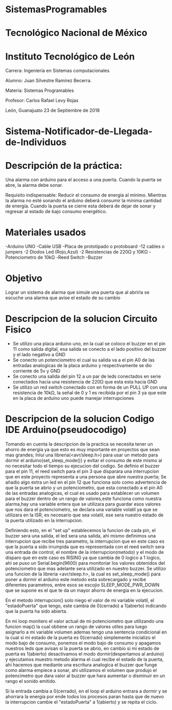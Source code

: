 # SistemasProgramables

# Tecnológico Nacional de México

# Instituto Tecnológico de León

Carrera: Ingeniería en Sistemas computacionales

Alumno: Juan Silvestre Ramírez Becerra.

Materia: Sistemas Programables

Profesor: Carlos Rafael Levy Rojas

León, Guanajuato 23 de Septiembre de 2018

# Sistema-Notificador-de-Llegada-de-Individuos

# Descripción de la práctica:

Una alarma con arduino para el acceso a una puerta. Cuando la puerta se abre, la alarma debe sonar.

Requisito indispensable:
Reducir el consumo de energía al mínimo. Mientras la alarma no esté sonando el arduino deberá consumir la mínima cantidad de energía.
Cuando la puerta se cierre esta deberá de dejar de sonar y regresar al estado de bajo consumo energético.

# Materiales usados

-Arduino UNO 
-Cable USB 
-Placa de prototipado o protoboard 
-12 cables o jumpers 
-2 Diodos Led (Rojo,Azul) 
-2 Resistencias de 220Ω y 10KΩ
-Potenciometro de 10kΩ 
-Reed Switch
-Buzzer

# Objetivo

Lograr un sistema de alarma que simule una puerta que al abrirla se escuche una alarma que avise el estado de su cambio

# Descripcion de la solucion Circuito Fisico

* Se utilizo una placa arduino uno, en la cual se coloco el buzzer en el pin 11 como salida digital, esa salida se conecto a el lado 
 positivo del buzzer y el lado negativo a GND
* Se conecto un potenciometro el cual su salida va a el pin A0 de las entradas analogicas de la placa arduino y respectivamente se
 dio corriente de 5v y GND
* Se conecto una salida del pin 12 a un par de leds conectados en serie conectados hacia una resistencia de 220Ω que esta esta hacia GND
* Se utilizo un red switch conectado con en forma de un PULL UP con una resistencia de 10kΩ, la señal de 0 y 1 es recibida por
 el pin 3 ya que este en la placa de arduino uno puede manejar interrupciones

# Descripcion de la solucion Codigo IDE Arduino(pseudocodigo)

Tomando en cuenta la descripcion de la practica se necesita tener un ahorro de energia
ya que esto es muy importante en proyectos que sean mas grandes; Inlui una libreria(<avr/sleep.h>) para usar
un metodo para dormir el arduino(set_sleep_mode()) y evitar el consumo de este mismo al no necesitar todo el tiempo 
su ejecucion del codigo.
Se definio el buzzer para el pin 11, el reed switch para el pin 3 que disparara una interrupcion que en este proyecto 
representa a una persona que  abre nuestra puerta;
Se añadio algo extra un led en el pin 12 que funciona solo como advertencia de que la puerta se abrio y 
un potenciometro, que esta conectado a el pin A0 de las entradas analogicas, el cual es usado para establecer un volumen 
para el buzzer  dentro de un rango de valores,este funciona como nuestra alarma,hay una variable entera que se utilizara para 
guardar esos valores que nos dara el potenciometro, se declara una variable volatil ya que se utilizara en la ISR,
es necesario que sea volatil, ese sera nuestro estado de la puerta utilizado en la interrupcion.

Definiendo esto, en el "set up" establecemos la funcion de cada pin, el buzzer sera una salida, el led sera una salida,
ahi mismo definimos una interrupcion que recibe tres parametro, la interrupcion que en este caso es que la puerta a sido
irrumpida que es representada con el reed switch sera una entrada de control, el nombre de la interrupcion(metodo)
y el modo de disparo que en este caso es RISING ya que cambia de 0 logico a 1 logico, ahi se puso un Serial.begin(9600)
para monitoriar los valores obtenidos del potenciometro que mas adelante sera utilizado en nuestro buzzer.
Se utilizo una funcion de la libreria <avr/sleep.h>, la cual es set_sleep_mode() para poner a dormir el arduino
este metodo esta sobrecargado y recibe diferentes parametros, entre esos se escojio SLEEP_MODE_PWR_DOWN
que se supone es el que te da un mayor ahorro de energia en la ejecucion.

En el metodo interrupcion() solo niego el valor de mi variable volatil, el "estadoPuerta" que tengo, este cambia de 0(cerrado)
a 1(abierto) indicando que la puerta ha sido abierta.

En mi loop monitero el valor actual de mi potenciometro que utilizando una
funcion map() la cual obtiene un rango de valores utiles para luego asignarlo a mi variable
volumen ademas tengo una sentencia condicional en la cual si mi estado de la puerta es 0(cerrado) simplemente inicializo 
el modo bajo de consumo, ponemos el modo bajo de consumo y apagamos nuestros leds que avisan si la puerta se abrio, en cambio si 
mi estado de puerta es 1(abierto) desactivamos el modo dormir(despertamos al arduino) y ejecutamos muestro metodo
alarma el cual recibe el estado de la puerta, ahi hacemos que mediante una escritura analogica
el buzzer que funge como alarma empiece a sonar, ahi utilizamos el volumen que produjo el potencimetro que dara valor 
al buzzer que hara aumentar o disminuir en un rango el sonido emitido.

Si la entrada cambia a 0(cerrado), en el loop el arduino entrara a dormir y se ahorrara la energia por ende
todos los procesos paran hasta que de nuevo la interrupcion cambie el "estadoPuerta" a 1(abierto)  y se repita el ciclo. 




